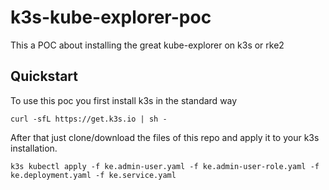 # k3s-kube-explorer-poc
This a POC about installing the great kube-explorer on k3s or rke2

## Quickstart

To use this poc you first install k3s in the standard way

`curl -sfL https://get.k3s.io | sh - `

After that just clone/download the files of this repo and apply it to your k3s installation.

`k3s kubectl apply -f ke.admin-user.yaml -f ke.admin-user-role.yaml -f ke.deployment.yaml -f ke.service.yaml`
